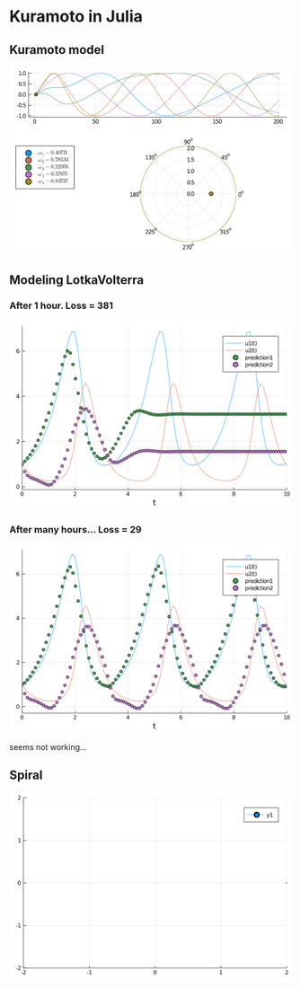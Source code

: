 # Kuramoto in Julia

## Kuramoto model

![Kuramoto](/figs/N5_animate.gif)

## Modeling LotkaVolterra

### After 1 hour. Loss = 381
![LV_381](/figs/snapshot_381loss.png)

### After many hours... Loss = 29
![LV_29](/figs/snapshot_29loss.png)

seems not working...


## Spiral

![Spiral](/figs/spiral.gif)
